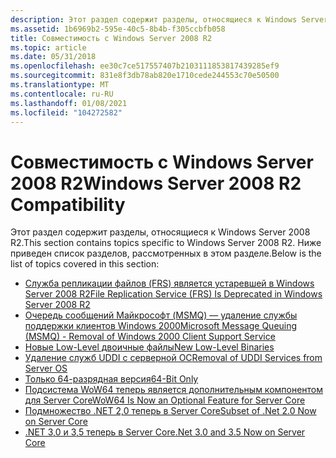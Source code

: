 ```yaml
---
description: Этот раздел содержит разделы, относящиеся к Windows Server 2008 R2.
ms.assetid: 1b6969b2-595e-40c5-8b4b-f305ccbfb058
title: Совместимость с Windows Server 2008 R2
ms.topic: article
ms.date: 05/31/2018
ms.openlocfilehash: ee30c7ce517557407b2103111853817439285ef9
ms.sourcegitcommit: 831e8f3db78ab820e1710cede244553c70e50500
ms.translationtype: MT
ms.contentlocale: ru-RU
ms.lasthandoff: 01/08/2021
ms.locfileid: "104272582"
---
```

# <a name="windows-server-2008-r2-compatibility"></a><span data-ttu-id="55246-103">Совместимость с Windows Server 2008 R2</span><span class="sxs-lookup"><span data-stu-id="55246-103">Windows Server 2008 R2 Compatibility</span></span>

<span data-ttu-id="55246-104">Этот раздел содержит разделы, относящиеся к Windows Server 2008 R2.</span><span class="sxs-lookup"><span data-stu-id="55246-104">This section contains topics specific to Windows Server 2008 R2.</span></span> <span data-ttu-id="55246-105">Ниже приведен список разделов, рассмотренных в этом разделе.</span><span class="sxs-lookup"><span data-stu-id="55246-105">Below is the list of topics covered in this section:</span></span>

-   [<span data-ttu-id="55246-106">Служба репликации файлов (FRS) является устаревшей в Windows Server 2008 R2</span><span class="sxs-lookup"><span data-stu-id="55246-106">File Replication Service (FRS) Is Deprecated in Windows Server 2008 R2</span></span>](file-replication-service--frs--is-deprecated-in-windows-server-2008-r2.md)
-   [<span data-ttu-id="55246-107">Очередь сообщений Майкрософт (MSMQ) — удаление службы поддержки клиентов Windows 2000</span><span class="sxs-lookup"><span data-stu-id="55246-107">Microsoft Message Queuing (MSMQ) - Removal of Windows 2000 Client Support Service</span></span>](microsoft-message-queuing--msmq----removal-of-windows-2000-client-support-ser.md)
-   [<span data-ttu-id="55246-108">Новые Low-Level двоичные файлы</span><span class="sxs-lookup"><span data-stu-id="55246-108">New Low-Level Binaries</span></span>](new-low-level-binaries.md)
-   [<span data-ttu-id="55246-109">Удаление служб UDDI с серверной ОС</span><span class="sxs-lookup"><span data-stu-id="55246-109">Removal of UDDI Services from Server OS</span></span>](removal-of-uddi-services-from-server-os.md)
-   [<span data-ttu-id="55246-110">Только 64-разрядная версия</span><span class="sxs-lookup"><span data-stu-id="55246-110">64-Bit Only</span></span>](64-bit-only.md)
-   [<span data-ttu-id="55246-111">Подсистема WoW64 теперь является дополнительным компонентом для Server Core</span><span class="sxs-lookup"><span data-stu-id="55246-111">WoW64 Is Now an Optional Feature for Server Core</span></span>](wow64-is-now-an-optional-feature-for-server-core.md)
-   [<span data-ttu-id="55246-112">Подмножество .NET 2,0 теперь в Server Core</span><span class="sxs-lookup"><span data-stu-id="55246-112">Subset of .Net 2.0 Now on Server Core</span></span>](subset-of--net-2-0-now-on-server-core.md)
-   [<span data-ttu-id="55246-113">.NET 3,0 и 3,5 теперь в Server Core</span><span class="sxs-lookup"><span data-stu-id="55246-113">.Net 3.0 and 3.5 Now on Server Core</span></span>](-net-3-0-and-3-5-now-on-server-core.md)

 

 



